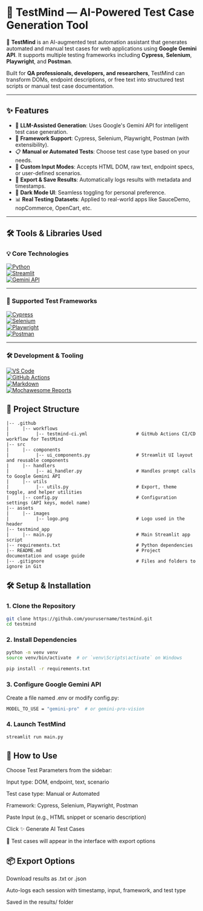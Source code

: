 # 🧠 TestMind — AI-Powered Test Case Generation Tool

🚀 **TestMind** is an AI-augmented test automation assistant that generates automated and manual test cases for web applications using **Google Gemini API**. It supports multiple testing frameworks including **Cypress**, **Selenium**, **Playwright**, and **Postman**.

Built for **QA professionals, developers, and researchers**, TestMind can transform DOMs, endpoint descriptions, or free text into structured test scripts or manual test case documentation.

---

## ✨ Features

- 🧠 **LLM-Assisted Generation**: Uses Google's Gemini API for intelligent test case generation.
- 🎯 **Framework Support**: Cypress, Selenium, Playwright, Postman (with extensibility).
- 📋 **Manual or Automated Tests**: Choose test case type based on your needs.
- 🧾 **Custom Input Modes**: Accepts HTML DOM, raw text, endpoint specs, or user-defined scenarios.
- 💾 **Export & Save Results**: Automatically logs results with metadata and timestamps.
- 🌙 **Dark Mode UI**: Seamless toggling for personal preference.
- 📊 **Real Testing Datasets**: Applied to real-world apps like SauceDemo, nopCommerce, OpenCart, etc.

---

## 🛠 Tools & Libraries Used

### 💡 Core Technologies  
[![Python](https://img.shields.io/badge/Python-3776AB?style=for-the-badge&logo=python&logoColor=white)](https://www.python.org)  
[![Streamlit](https://img.shields.io/badge/Streamlit-FF4B4B?style=for-the-badge&logo=streamlit&logoColor=white)](https://streamlit.io/)  
[![Gemini API](https://img.shields.io/badge/Google%20Gemini-4285F4?style=for-the-badge&logo=google&logoColor=white)](https://ai.google.dev/)

---

### 🧪 Supported Test Frameworks  
[![Cypress](https://img.shields.io/badge/Cypress-17202C?style=for-the-badge&logo=cypress&logoColor=white)](https://www.cypress.io/)  
[![Selenium](https://img.shields.io/badge/Selenium-43B02A?style=for-the-badge&logo=selenium&logoColor=white)](https://www.selenium.dev/)  
[![Playwright](https://img.shields.io/badge/Playwright-2EAD33?style=for-the-badge&logo=playwright&logoColor=white)](https://playwright.dev/)  
[![Postman](https://img.shields.io/badge/Postman-FF6C37?style=for-the-badge&logo=postman&logoColor=white)](https://www.postman.com/)

---

### 🛠 Development & Tooling  
[![VS Code](https://img.shields.io/badge/VS_Code-007ACC?style=for-the-badge&logo=visual-studio-code&logoColor=white)](https://code.visualstudio.com/)  
[![GitHub Actions](https://img.shields.io/badge/GitHub%20Actions-2088FF?style=for-the-badge&logo=github-actions&logoColor=white)](https://github.com/features/actions)  
[![Markdown](https://img.shields.io/badge/Markdown-000000?style=for-the-badge&logo=markdown&logoColor=white)](https://daringfireball.net/projects/markdown/)  
[![Mochawesome Reports](https://img.shields.io/badge/Mochawesome-7C4DFF?style=for-the-badge&logo=mochawesome&logoColor=white)](https://www.npmjs.com/package/mochawesome) 


## 📁 Project Structure
```
|-- .github
|     |-- workflows
|          |-- testmind-ci.yml                  # GitHub Actions CI/CD workflow for TestMind
|-- src
|     |-- components
|          |-- ui_components.py                 # Streamlit UI layout and reusable components
|     |-- handlers
|          |-- ai_handler.py                    # Handles prompt calls to Google Gemini API
|     |-- utils
|          |-- utils.py                         # Export, theme toggle, and helper utilities
|     |-- config.py                             # Configuration settings (API keys, model name)
|-- assets
|     |-- images
|          |-- logo.png                         # Logo used in the header
|-- testmind_app
|     |-- main.py                               # Main Streamlit app script
|-- requirements.txt                            # Python dependencies
|-- README.md                                   # Project documentation and usage guide
|-- .gitignore                                  # Files and folders to ignore in Git
```

## 🛠️ Setup & Installation

### 1. Clone the Repository

```bash
git clone https://github.com/yourusername/testmind.git
cd testmind
```

### 2. Install Dependencies
```bash
python -m venv venv
source venv/bin/activate  # or `venv\Scripts\activate` on Windows

pip install -r requirements.txt

```

### 3. Configure Google Gemini API
Create a file named .env or modify config.py:
```bash
MODEL_TO_USE = "gemini-pro"  # or gemini-pro-vision
```

### 4. Launch TestMind
```bash
streamlit run main.py
```

## 🚀 How to Use
Choose Test Parameters from the sidebar:

Input type: DOM, endpoint, text, scenario

Test case type: Manual or Automated

Framework: Cypress, Selenium, Playwright, Postman

Paste Input (e.g., HTML snippet or scenario description)

Click ✨ Generate AI Test Cases

🎉 Test cases will appear in the interface with export options

## 📦 Export Options
Download results as .txt or .json

Auto-logs each session with timestamp, input, framework, and test type

Saved in the results/ folder
